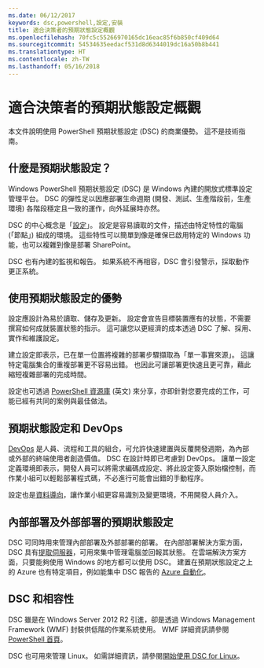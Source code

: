 ```yaml
---
ms.date: 06/12/2017
keywords: dsc,powershell,設定,安裝
title: 適合決策者的預期狀態設定概觀
ms.openlocfilehash: 70fc5c55266970165dc16eac85f6b850cf409d64
ms.sourcegitcommit: 54534635eedacf531d8d6344019dc16a50b8b441
ms.translationtype: HT
ms.contentlocale: zh-TW
ms.lasthandoff: 05/16/2018
---
```

# <a name="desired-state-configuration-overview-for-decision-makers"></a>適合決策者的預期狀態設定概觀

本文件說明使用 PowerShell 預期狀態設定 (DSC) 的商業優勢。 這不是技術指南。

## <a name="what-is-desired-state-configuration"></a>什麼是預期狀態設定？

Windows PowerShell 預期狀態設定 (DSC) 是 Windows 內建的開放式標準設定管理平台。 DSC 的彈性足以因應部署生命週期 (開發、測試、生產階段前，生產環境) 各階段穩定且一致的運作，向外延展時亦然。

DSC 的中心概念是「[設定](https://msdn.microsoft.com/powershell/dsc/configurations)」。
設定是容易讀取的文件，描述由特定特性的電腦 (「節點」) 組成的環境。
這些特性可以簡單到像是確保已啟用特定的 Windows 功能，也可以複雜到像是部署 SharePoint。

DSC 也有內建的監視和報告。
如果系統不再相容，DSC 會引發警示，採取動作更正系統。

## <a name="benefits-of-using-desired-state-configuration"></a>使用預期狀態設定的優勢

設定應設計為易於讀取、儲存及更新。
設定會宣告目標裝置應有的狀態，不需要撰寫如何成就裝置狀態的指示。
這可讓您以更經濟的成本透過 DSC 了解、採用、實作和維護設定。

建立設定即表示，已在單一位置將複雜的部署步驟擷取為「單一事實來源」。
這讓特定電腦集合的重複部署更不容易出錯。
也因此可讓部署更快速且更可靠，藉此縮短複雜部署的完成時間。

設定也可透過 [PowerShell 資源庫](https://powershellgallery.com) \(英文\) 來分享，亦即針對您要完成的工作，可能已經有共同的案例與最佳做法。


## <a name="desired-state-configuration-and-devops"></a>預期狀態設定和 DevOps

[DevOps](http://blogs.technet.com/b/ashleymcglone/archive/2015/11/20/devops-for-n00bs-ie-windows-people.aspx) 是人員、流程和工具的組合，可允許快速建置與反覆開發週期，為內部或外部的終端使用者創造價值。
DSC 在設計時即已考慮到 DevOps。
讓單一設定定義環境即表示，開發人員可以將需求編碼成設定、將此設定簽入原始檔控制，而作業小組可以輕鬆部署程式碼，不必進行可能會出錯的手動程序。

設定也是[資料導向](https://msdn.microsoft.com/powershell/dsc/configdata)，讓作業小組更容易識別及變更環境，不用開發人員介入。

## <a name="desired-state-configuration-on--and-off-premises"></a>內部部署及外部部署的預期狀態設定

DSC 可同時用來管理內部部署及外部部署的部署。
在內部部署解決方案方面，DSC 具有[提取伺服器](https://msdn.microsoft.com/powershell/dsc/pullserver)，可用來集中管理電腦並回報其狀態。
在雲端解決方案方面，只要能夠使用 Windows 的地方都可以使用 DSC。
建置在預期狀態設定之上的 Azure 也有特定項目，例如能集中 DSC 報告的 [Azure 自動化](https://azure.microsoft.com/en-us/documentation/services/automation/)。

## <a name="dsc-and-compatibility"></a>DSC 和相容性

DSC 雖是在 Windows Server 2012 R2 引進，卻是透過 Windows Management Framework (WMF) 封裝供低階的作業系統使用。
WMF 詳細資訊請參閱 [PowerShell 首頁](https://msdn.microsoft.com/en-us/powershell/)。

DSC 也可用來管理 Linux。 如需詳細資訊，請參閱[開始使用 DSC for Linux](https://msdn.microsoft.com/en-us/powershell/dsc/lnxgettingstarted)。